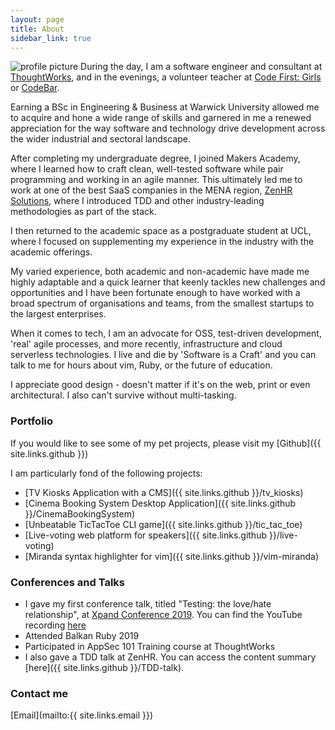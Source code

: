 ```yaml
---
layout: page
title: About
sidebar_link: true
---
```


![profile picture](https://avatars1.githubusercontent.com/u/10406173?v=3&s=300)
During the day, I am a software engineer and consultant at [ThoughtWorks](https://www.thoughtworks.com/), and in the evenings, a volunteer teacher at [Code First: Girls](https://www.codefirstgirls.org.uk/) or [CodeBar](https://codebar.io/).

Earning a BSc in Engineering & Business at Warwick University allowed me to acquire and hone a wide range of skills and garnered in me a renewed appreciation for the way software and technology drive development across the wider industrial and sectoral landscape.

After completing my undergraduate degree, I joined Makers Academy, where I learned how to craft clean, well-tested software while pair programming and working in an agile manner. This ultimately led me to work at one of the best SaaS companies in the MENA region, [ZenHR Solutions](https://www.zenhr.com/), where I introduced TDD and other industry-leading methodologies as part of the stack.

I then returned to the academic space as a postgraduate student at UCL, where I focused on supplementing my experience in the industry with the academic offerings.

My varied experience, both academic and non-academic have made me highly adaptable and a quick learner that keenly tackles new challenges and opportunities and I have been fortunate enough to have worked with a broad spectrum of organisations and teams, from the smallest startups to the largest enterprises.

When it comes to tech, I am an advocate for OSS, test-driven development, 'real' agile processes, and more recently, infrastructure and cloud serverless technologies.
I live and die by 'Software is a Craft' and you can talk to me for hours about vim, Ruby, or the future of education.

I appreciate good design - doesn't matter if it's on the web, print or even architectural. I also can't survive without multi-tasking.

### Portfolio

If you would like to see some of my pet projects, please visit my [Github]({{ site.links.github }})

I am particularly fond of the following projects:
- [TV Kiosks Application with a CMS]({{ site.links.github }}/tv_kiosks)
- [Cinema Booking System Desktop Application]({{ site.links.github }}/CinemaBookingSystem)
- [Unbeatable TicTacToe CLI game]({{ site.links.github }}/tic_tac_toe)
- [Live-voting web platform for speakers]({{ site.links.github }}/live-voting)
- [Miranda syntax highlighter for vim]({{ site.links.github }}/vim-miranda)

### Conferences and Talks
- I gave my first conference talk, titled "Testing: the love/hate relationship", at [Xpand Conference 2019](http://www.xpandconf.com/schedule). You can find the YouTube recording [here](https://youtu.be/iN-T50YB8IA?t=2)
- Attended Balkan Ruby 2019
- Participated in AppSec 101 Training course at ThoughtWorks
- I also gave a TDD talk at ZenHR. You can access the content summary [here]({{ site.links.github }}/TDD-talk).

### Contact me

[Email](mailto:{{ site.links.email }})
